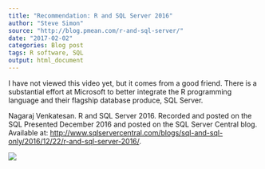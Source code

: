 ```yaml
---
title: "Recommendation: R and SQL Server 2016"
author: "Steve Simon"
source: "http://blog.pmean.com/r-and-sql-server/"
date: "2017-02-02"
categories: Blog post
tags: R software, SQL
output: html_document
---
```


I have not viewed this video yet, but it comes from a good friend. There
is a substantial effort at Microsoft to better integrate the R
programming language and their flagship database produce, SQL
Server.

<!---More--->

Nagaraj Venkatesan. R and SQL Server 2016. Recorded and posted on the
SQL Presented December 2016 and posted on the SQL Server Central blog.
Available at:
<http://www.sqlservercentral.com/blogs/sql-and-sql-only/2016/12/22/r-and-sql-server-2016/>.

![](http://www.pmean.com/images/images/17/r-and-sql-server01.png)




